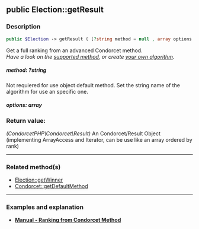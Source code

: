 ## public Election::getResult

### Description    

```php
public $Election -> getResult ( [?string method = null , array options = []] ) : CondorcetPHP\Condorcet\Result
```

Get a full ranking from an advanced Condorcet method.    
*Have a look on the [supported method](https://github.com/julien-boudry/Condorcet/wiki/I-%23-Installation-%26-Basic-Configuration-%23-2.-Condorcet-Methods), or create [your own algorithm](https://github.com/julien-boudry/Condorcet/wiki/III-%23-C.-Extending-Condorcet-%23-1.-Add-your-own-ranking-algorithm).*
    

##### **method:** *?string*   
Not requiered for use object default method. Set the string name of the algorithm for use an specific one.
    


##### **options:** *array*   
    


### Return value:   

*(CondorcetPHP\Condorcet\Result)* An Condorcet/Result Object (implementing ArrayAccess and Iterator, can be use like an array ordered by rank)


---------------------------------------

### Related method(s)      

* [Election::getWinner](../Election%20Class/public%20Election--getWinner.md)    
* [Condorcet::getDefaultMethod](../Condorcet%20Class/public%20Condorcet--getDefaultMethod.md)    

---------------------------------------

### Examples and explanation

* **[Manual - Ranking from Condorcet Method](https://github.com/julien-boudry/Condorcet/wiki/II-%23-C.-Result-%23-2.-Get-Ranking-from-Condorcet-advanced-Methods)**    
